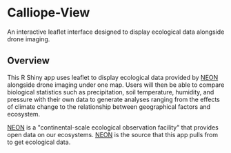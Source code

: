 # Calliope-View
An interactive leaflet interface designed to display ecological data alongside drone imaging.
## Overview
This R Shiny app uses leaflet to display ecological data provided by [NEON](https://www.neonscience.org/) alongside drone imaging under one map. Users will then be able to compare biological statistics such as precipitation, soil temperature, humidity, and pressure with their own data to generate analyses ranging from the effects of climate change to the relationship between geographical factors and ecosystem.

[NEON](https://www.neonscience.org/) is a "continental-scale ecological observation facility" that provides open data on our ecosystems. [NEON](https://www.neonscience.org/) is the source that this app pulls from to get ecological data.

